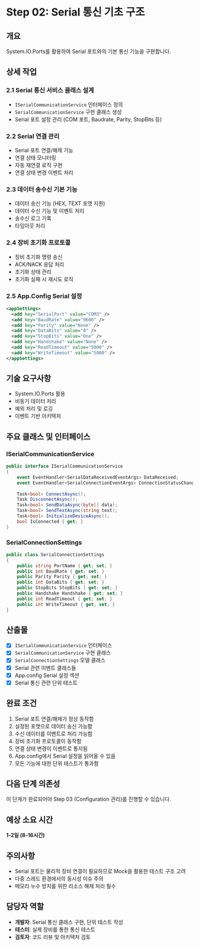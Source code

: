 # Step 02: Serial 통신 기초 구조

## 개요
System.IO.Ports를 활용하여 Serial 포트와의 기본 통신 기능을 구현합니다.

## 상세 작업

### 2.1 Serial 통신 서비스 클래스 설계
- `ISerialCommunicationService` 인터페이스 정의
- `SerialCommunicationService` 구현 클래스 생성
- Serial 포트 설정 관리 (COM 포트, Baudrate, Parity, StopBits 등)

### 2.2 Serial 연결 관리
- Serial 포트 연결/해제 기능
- 연결 상태 모니터링
- 자동 재연결 로직 구현
- 연결 상태 변경 이벤트 처리

### 2.3 데이터 송수신 기본 기능
- 데이터 송신 기능 (HEX, TEXT 포맷 지원)
- 데이터 수신 기능 및 이벤트 처리
- 송수신 로그 기록
- 타임아웃 처리

### 2.4 장비 초기화 프로토콜
- 장비 초기화 명령 송신
- ACK/NACK 응답 처리
- 초기화 상태 관리
- 초기화 실패 시 재시도 로직

### 2.5 App.Config Serial 설정
```xml
<appSettings>
  <add key="SerialPort" value="COM3" />
  <add key="BaudRate" value="9600" />
  <add key="Parity" value="None" />
  <add key="DataBits" value="8" />
  <add key="StopBits" value="One" />
  <add key="Handshake" value="None" />
  <add key="ReadTimeout" value="5000" />
  <add key="WriteTimeout" value="5000" />
</appSettings>
```

## 기술 요구사항
- System.IO.Ports 활용
- 비동기 데이터 처리
- 예외 처리 및 로깅
- 이벤트 기반 아키텍처

## 주요 클래스 및 인터페이스

### ISerialCommunicationService
```csharp
public interface ISerialCommunicationService
{
    event EventHandler<SerialDataReceivedEventArgs> DataReceived;
    event EventHandler<SerialConnectionEventArgs> ConnectionStatusChanged;
    
    Task<bool> ConnectAsync();
    Task DisconnectAsync();
    Task<bool> SendDataAsync(byte[] data);
    Task<bool> SendTextAsync(string text);
    Task<bool> InitializeDeviceAsync();
    bool IsConnected { get; }
}
```

### SerialConnectionSettings
```csharp
public class SerialConnectionSettings
{
    public string PortName { get; set; }
    public int BaudRate { get; set; }
    public Parity Parity { get; set; }
    public int DataBits { get; set; }
    public StopBits StopBits { get; set; }
    public Handshake Handshake { get; set; }
    public int ReadTimeout { get; set; }
    public int WriteTimeout { get; set; }
}
```

## 산출물
- [x] `ISerialCommunicationService` 인터페이스
- [x] `SerialCommunicationService` 구현 클래스
- [x] `SerialConnectionSettings` 모델 클래스
- [x] Serial 관련 이벤트 클래스들
- [x] App.config Serial 설정 섹션
- [x] Serial 통신 관련 단위 테스트

## 완료 조건
1. Serial 포트 연결/해제가 정상 동작함
2. 설정된 포맷으로 데이터 송신 가능함
3. 수신 데이터를 이벤트로 처리 가능함
4. 장비 초기화 프로토콜이 동작함
5. 연결 상태 변경이 이벤트로 통지됨
6. App.config에서 Serial 설정을 읽어올 수 있음
7. 모든 기능에 대한 단위 테스트가 통과함

## 다음 단계 의존성
이 단계가 완료되어야 Step 03 (Configuration 관리)를 진행할 수 있습니다.

## 예상 소요 시간
**1-2일 (8-16시간)**

## 주의사항
- Serial 포트는 물리적 장비 연결이 필요하므로 Mock을 활용한 테스트 구조 고려
- 다중 스레드 환경에서의 동시성 이슈 주의
- 메모리 누수 방지를 위한 리소스 해제 처리 필수

## 담당자 역할
- **개발자**: Serial 통신 클래스 구현, 단위 테스트 작성
- **테스터**: 실제 장비를 통한 통신 테스트
- **검토자**: 코드 리뷰 및 아키텍처 검토